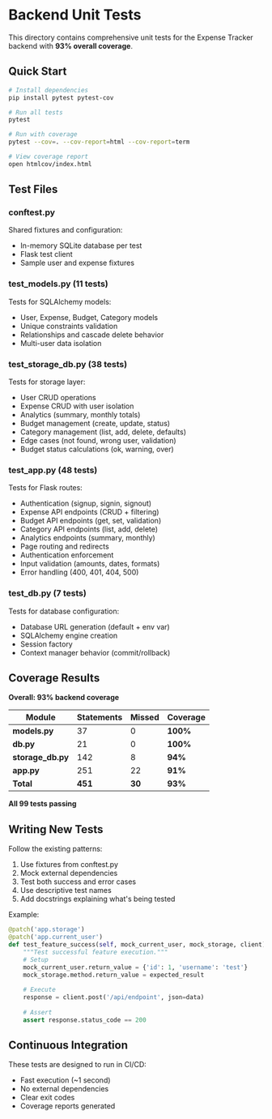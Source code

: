# Backend Unit Tests

This directory contains comprehensive unit tests for the Expense Tracker backend with **93% overall coverage**.

## Quick Start

```bash
# Install dependencies
pip install pytest pytest-cov

# Run all tests
pytest

# Run with coverage
pytest --cov=. --cov-report=html --cov-report=term

# View coverage report
open htmlcov/index.html
```

## Test Files

### conftest.py
Shared fixtures and configuration:
- In-memory SQLite database per test
- Flask test client
- Sample user and expense fixtures

### test_models.py (11 tests)
Tests for SQLAlchemy models:
- User, Expense, Budget, Category models
- Unique constraints validation
- Relationships and cascade delete behavior
- Multi-user data isolation

### test_storage_db.py (38 tests)
Tests for storage layer:
- User CRUD operations
- Expense CRUD with user isolation
- Analytics (summary, monthly totals)
- Budget management (create, update, status)
- Category management (list, add, delete, defaults)
- Edge cases (not found, wrong user, validation)
- Budget status calculations (ok, warning, over)

### test_app.py (48 tests)
Tests for Flask routes:
- Authentication (signup, signin, signout)
- Expense API endpoints (CRUD + filtering)
- Budget API endpoints (get, set, validation)
- Category API endpoints (list, add, delete)
- Analytics endpoints (summary, monthly)
- Page routing and redirects
- Authentication enforcement
- Input validation (amounts, dates, formats)
- Error handling (400, 401, 404, 500)

### test_db.py (7 tests)
Tests for database configuration:
- Database URL generation (default + env var)
- SQLAlchemy engine creation
- Session factory
- Context manager behavior (commit/rollback)

## Coverage Results

**Overall: 93% backend coverage** 

| Module | Statements | Missed | Coverage |
|--------|-----------|--------|----------|
| **models.py** | 37 | 0 | **100%**  |
| **db.py** | 21 | 0 | **100%**  |
| **storage_db.py** | 142 | 8 | **94%**  |
| **app.py** | 251 | 22 | **91%**  |
| **Total** | **451** | **30** | **93%**  |

**All 99 tests passing** 

## Writing New Tests

Follow the existing patterns:
1. Use fixtures from conftest.py
2. Mock external dependencies
3. Test both success and error cases
4. Use descriptive test names
5. Add docstrings explaining what's being tested

Example:
```python
@patch('app.storage')
@patch('app.current_user')
def test_feature_success(self, mock_current_user, mock_storage, client):
    """Test successful feature execution."""
    # Setup
    mock_current_user.return_value = {'id': 1, 'username': 'test'}
    mock_storage.method.return_value = expected_result
    
    # Execute
    response = client.post('/api/endpoint', json=data)
    
    # Assert
    assert response.status_code == 200
```

## Continuous Integration

These tests are designed to run in CI/CD:
- Fast execution (~1 second)
- No external dependencies
- Clear exit codes
- Coverage reports generated

